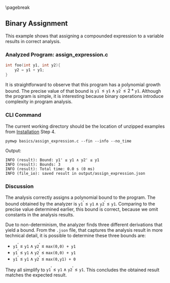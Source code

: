 \pagebreak

## Binary Assignment

This example shows that assigning a compounded expression to a variable results in correct analysis.

### Analyzed Program: assign_expression.c

```c
int foo(int y1, int y2){
    y2 = y1 + y1;
} 
```


It is straightforward to observe that this program has a polynomial growth bound.
The precise value of that bound is $\texttt{y1}^\prime \leq \texttt{y1} \land \texttt{y2}^\prime \leq 2 * \texttt{y1}$.
Although the program is simple, it is interesting because binary operations introduce complexity in program analysis.

### CLI Command

The current working directory should be the location of unzipped examples from [Installation](#installation) Step 4.

```console
pymwp basics/assign_expression.c --fin --info --no_time
```

Output:

```console
INFO (result): Bound: y1' ≤ y1 ∧ y2' ≤ y1
INFO (result): Bounds: 3
INFO (result): Total time: 0.0 s (0 ms)
INFO (file_io): saved result in output/assign_expression.json
```

### Discussion

The analysis correctly assigns a polynomial bound to the program.
The bound obtained by the analyzer is $\texttt{y1}^\prime \leq \texttt{y1} \land \texttt{y2}^\prime \leq \texttt{y1}$.
Comparing to the precise value determined earlier, this bound is correct, because we omit constants in the analysis results.

Due to non-determinism, the analyzer finds three different derivations that yield a bound.
From the `.json` file, that captures the analysis result in more technical detail,
it is possible to determine these three bounds are:  

- $\texttt{y1}^\prime \leq \texttt{y1} \land \texttt{y2}^\prime \leq \texttt{max(0,0) + y1}$
- $\texttt{y1}^\prime \leq \texttt{y1} \land \texttt{y2}^\prime \leq \texttt{max(0,0) + y1}$
- $\texttt{y1}^\prime \leq \texttt{y1} \land \texttt{y2}^\prime \leq \texttt{max(0,y1) + 0}$

They all simplify to $\texttt{y1}^\prime \leq \texttt{y1} \land \texttt{y2}^\prime \leq \texttt{y1}$.
This concludes the obtained result matches the expected result.

